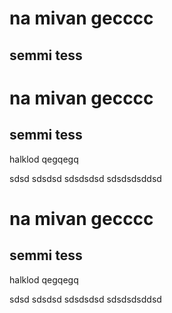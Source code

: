 # na mivan gecccc

## semmi tess
# na mivan gecccc

## semmi tess

halklod qegqegq

sdsd
sdsdsd
sdsdsdsd
sdsdsdsddsd
# na mivan gecccc

## semmi tess

halklod qegqegq

sdsd
sdsdsd
sdsdsdsd
sdsdsdsddsd
